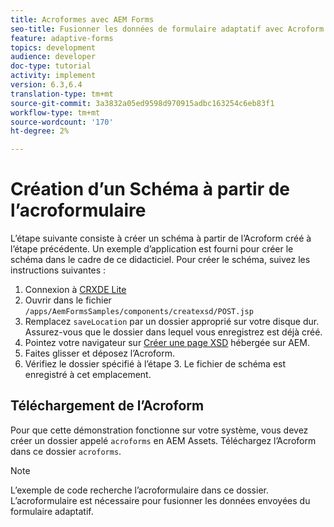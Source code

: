 ```yaml
---
title: Acroformes avec AEM Forms
seo-title: Fusionner les données de formulaire adaptatif avec Acroform
feature: adaptive-forms
topics: development
audience: developer
doc-type: tutorial
activity: implement
version: 6.3,6.4
translation-type: tm+mt
source-git-commit: 3a3832a05ed9598d970915adbc163254c6eb83f1
workflow-type: tm+mt
source-wordcount: '170'
ht-degree: 2%

---
```



# Création d’un Schéma à partir de l’acroformulaire

L’étape suivante consiste à créer un schéma à partir de l’Acroform créé à l’étape précédente. Un exemple d’application est fourni pour créer le schéma dans le cadre de ce didacticiel. Pour créer le schéma, suivez les instructions suivantes :

1. Connexion à [CRXDE Lite](http://localhost:4502/crx/de)
2. Ouvrir dans le fichier `/apps/AemFormsSamples/components/createxsd/POST.jsp`
3. Remplacez `saveLocation` par un dossier approprié sur votre disque dur. Assurez-vous que le dossier dans lequel vous enregistrez est déjà créé.
4. Pointez votre navigateur sur [Créer une page XSD](http://localhost:4502/content/DocumentServices/CreateXsd.html) hébergée sur AEM.
5. Faites glisser et déposez l’Acroform.
6. Vérifiez le dossier spécifié à l’étape 3. Le fichier de schéma est enregistré à cet emplacement.

## Téléchargement de l’Acroform

Pour que cette démonstration fonctionne sur votre système, vous devez créer un dossier appelé `acroforms` en AEM Assets. Téléchargez l’Acroform dans ce dossier `acroforms`.

>[!NOTE]
>
>L’exemple de code recherche l’acroformulaire dans ce dossier. L’acroformulaire est nécessaire pour fusionner les données envoyées du formulaire adaptatif.
